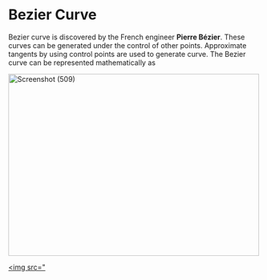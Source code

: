 # Bezier Curve

Bezier curve is discovered by the French engineer **Pierre Bézier**. These curves can be generated under the control of other points. Approximate tangents by using control points are used to generate curve. The Bezier curve can be represented mathematically as

<img src="https://live.staticflickr.com/65535/52700333292_52164462b2_w.jpg" width="500" height="363" alt="Screenshot (509)">

<a data-flickr-embed="true" href="https://www.flickr.com/photos/197661703@N05/52700333292/in/dateposted-public/" title="Screenshot (515)"><img src="


